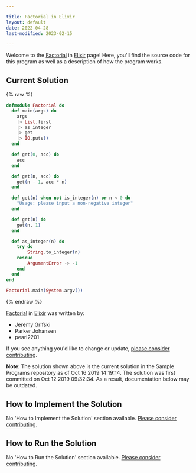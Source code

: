 ```yaml
---

title: Factorial in Elixir
layout: default
date: 2022-04-28
last-modified: 2023-02-15

---
```


Welcome to the [Factorial](https://sampleprograms.io/projects/factorial) in [Elixir](https://sampleprograms.io/languages/elixir) page! Here, you'll find the source code for this program as well as a description of how the program works.

## Current Solution

{% raw %}

```elixir
defmodule Factorial do
  def main(args) do
    args
    |> List.first
    |> as_integer
    |> get
    |> IO.puts()
  end

  def get(0, acc) do
    acc
  end

  def get(n, acc) do
    get(n - 1, acc * n)
  end

  def get(n) when not is_integer(n) or n < 0 do
    "Usage: please input a non-negative integer"
  end

  def get(n) do
    get(n, 1)
  end

  def as_integer(n) do
    try do
        String.to_integer(n)
    rescue
        ArgumentError -> -1
    end
  end
end

Factorial.main(System.argv())
```

{% endraw %}

[Factorial](https://sampleprograms.io/projects/factorial) in [Elixir](https://sampleprograms.io/languages/elixir) was written by:

- Jeremy Grifski
- Parker Johansen
- pearl2201

If you see anything you'd like to change or update, [please consider contributing](https://github.com/TheRenegadeCoder/sample-programs).

**Note**: The solution shown above is the current solution in the Sample Programs repository as of Oct 16 2019 14:19:14. The solution was first committed on Oct 12 2019 09:32:34. As a result, documentation below may be outdated.

## How to Implement the Solution

No 'How to Implement the Solution' section available. [Please consider contributing](https://github.com/TheRenegadeCoder/sample-programs-website).

## How to Run the Solution

No 'How to Run the Solution' section available. [Please consider contributing](https://github.com/TheRenegadeCoder/sample-programs-website).